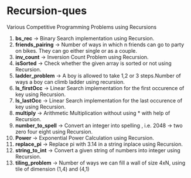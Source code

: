 # Recursion-ques
Various Competitive Programming Problems using Recursions

1. **bs_rec** -> Binary Search implementation using Recursion.
2. **friends_pairing** -> Number of ways in which n friends can go to party on bikes. They can go either single or as a couple.
3. **inv_count** -> Inversion Count Problem using Recursion.
4. **isSorted** -> Check whether the given array is sorted or not using Recursion.
5. **ladder_problem** -> A boy is allowed to take 1,2 or 3 steps.Number of ways a boy can climb ladder using recursion.
6. **ls_firstOcc** -> Linear Search implementation for the first occurence of key using Recursion.
7. **ls_lastOcc** -> Linear Search implementation for the last occurence of key using Recursion.
8. **multiply** -> Arithmetic Multiplication without using * with help of Recursion.
9. **number_to_spell** -> Convert an integer into spelling , i.e. 2048 -> two zero four eight using Recursion.
10. **Power** -> Exponential Power Calculation using Recursion.
11. **replace_pi** -> Replace pi with 3.14 in a string inplace using Recursion.
12. **string_to_int** -> Convert a given string of numbers into integer using Recursion.
13. **tiling_problem** -> Number of ways we can fill a wall of size 4xN, using tile of dimension (1,4) and (4,1)